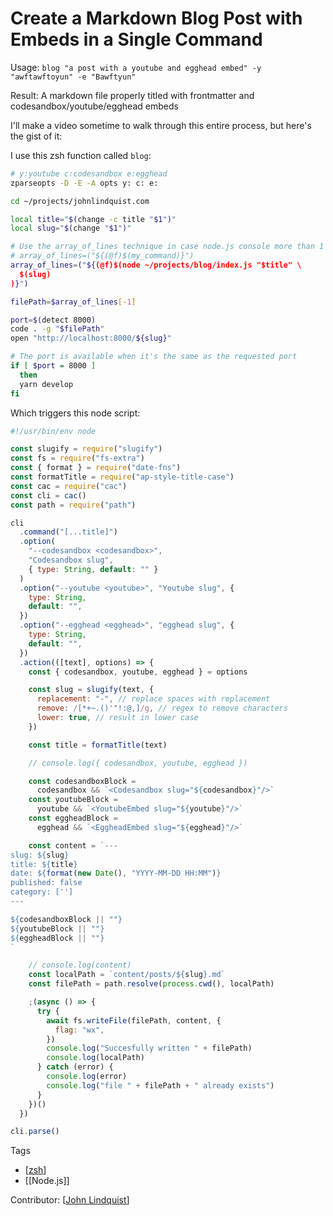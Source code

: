 # Create a Markdown Blog Post with Embeds in a Single Command

Usage: `blog "a post with a youtube and egghead embed" -y "awftawftoyun" -e "Bawftyun"`

Result: A markdown file properly titled with frontmatter and codesandbox/youtube/egghead embeds

I'll make a video sometime to walk through this entire process, but here's the gist of it:

I use this zsh function called `blog`:

```bash
# y:youtube c:codesandbox e:egghead
zparseopts -D -E -A opts y: c: e:

cd ~/projects/johnlindquist.com

local title="$(change -c title "$1")"
local slug="$(change "$1")"

# Use the array_of_lines technique in case node.js console more than 1 line of text
# array_of_lines=("${(@f)$(my_command)}")
array_of_lines=("${(@f)$(node ~/projects/blog/index.js "$title" \
  $(slug)
)}")

filePath=$array_of_lines[-1]

port=$(detect 8000)
code . -g "$filePath"
open "http://localhost:8000/${slug}"

# The port is available when it's the same as the requested port
if [ $port = 8000 ]
  then
  yarn develop
fi
```

Which triggers this node script:

```javascript
#!/usr/bin/env node

const slugify = require("slugify")
const fs = require("fs-extra")
const { format } = require("date-fns")
const formatTitle = require("ap-style-title-case")
const cac = require("cac")
const cli = cac()
const path = require("path")

cli
  .command("[...title]")
  .option(
    "--codesandbox <codesandbox>",
    "Codesandbox slug",
    { type: String, default: "" }
  )
  .option("--youtube <youtube>", "Youtube slug", {
    type: String,
    default: "",
  })
  .option("--egghead <egghead>", "egghead slug", {
    type: String,
    default: "",
  })
  .action(([text], options) => {
    const { codesandbox, youtube, egghead } = options

    const slug = slugify(text, {
      replacement: "-", // replace spaces with replacement
      remove: /[*+~.()'"!:@,]/g, // regex to remove characters
      lower: true, // result in lower case
    })

    const title = formatTitle(text)

    // console.log({ codesandbox, youtube, egghead })

    const codesandboxBlock =
      codesandbox && `<Codesandbox slug="${codesandbox}"/>`
    const youtubeBlock =
      youtube && `<YoutubeEmbed slug="${youtube}"/>`
    const eggheadBlock =
      egghead && `<EggheadEmbed slug="${egghead}"/>`

    const content = `---
slug: ${slug}
title: ${title}
date: ${format(new Date(), "YYYY-MM-DD HH:MM")}
published: false
category: ['']
---

${codesandboxBlock || ""}
${youtubeBlock || ""}
${eggheadBlock || ""}
`

    // console.log(content)
    const localPath = `content/posts/${slug}.md`
    const filePath = path.resolve(process.cwd(), localPath)

    ;(async () => {
      try {
        await fs.writeFile(filePath, content, {
          flag: "wx",
        })
        console.log("Succesfully written " + filePath)
        console.log(localPath)
      } catch (error) {
        console.log(error)
        console.log("file " + filePath + " already exists")
      }
    })()
  })

cli.parse()
```

Tags

- [[zsh]]
- [[Node.js]]

Contributor: [[John Lindquist]]

[//begin]: # "Autogenerated link references for markdown compatibility"
[zsh]: zsh "Zsh"
[John Lindquist]: john-lindquist "John Lindquist"
[//end]: # "Autogenerated link references"
